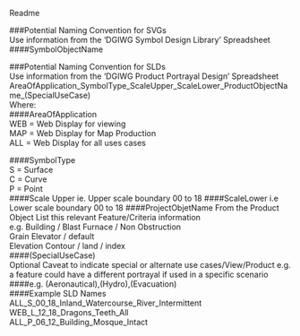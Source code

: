 Readme


###Potential Naming Convention for SVGs  
Use information from the ‘DGIWG Symbol Design Library’ Spreadsheet  
####SymbolObjectName  

###Potential Naming Convention for SLDs  
Use information from the ‘DGIWG Product Portrayal Design’ Spreadsheet  
AreaOfApplication_SymbolType_ScaleUpper_ScaleLower_ProductObjectName_(SpecialUseCase)  
Where:  
####AreaOfApplication   
WEB = Web Display for viewing  
MAP = Web Display for Map Production  
ALL = Web Display for all uses cases  

####SymbolType  
S = Surface  
C = Curve  
P = Point  
####Scale Upper ie. Upper scale boundary 
00 to 18
####ScaleLower i.e Lower scale boundary
00 to 18
####ProjectObjetName
From the Product Object List this relevant Feature/Criteria information  
e.g. Building / Blast Furnace / Non Obstruction   
Grain Elevator / default  
Elevation Contour / land / index  
####(SpecialUseCase)  
Optional Caveat to indicate special or alternate use cases/View/Product e.g. a feature could have a different portrayal if used in a specific scenario  
####e.g. (Aeronautical),(Hydro),(Evacuation)  
####Example SLD Names  
ALL_S_00_18_Inland_Watercourse_River_Intermittent  
WEB_L_12_18_Dragons_Teeth_All  
ALL_P_06_12_Building_Mosque_Intact  
